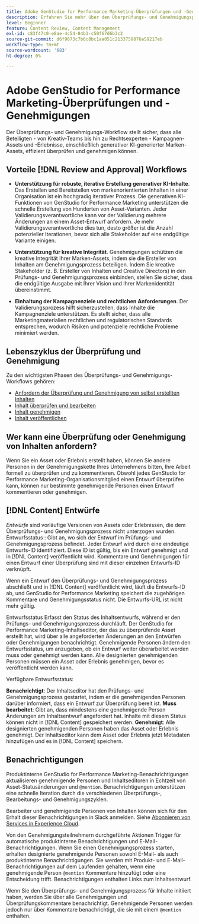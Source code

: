 ```yaml
---
title: Adobe GenStudio for Performance Marketing-Überprüfungen und -Genehmigungen
description: Erfahren Sie mehr über den Überprüfungs- und Genehmigungsprozess von GenStudio for Performance Marketing.
level: Beginner
feature: Content Review, Content Management
exl-id: c83f47c0-e8ae-4c54-84b3-c50f67d6b3c2
source-git-commit: d6f9673c7b6c8bc1aa051c2133759876a59217eb
workflow-type: tm+mt
source-wordcount: '683'
ht-degree: 0%

---
```


# Adobe GenStudio for Performance Marketing-Überprüfungen und -Genehmigungen

Der Überprüfungs- und Genehmigungs-Workflow stellt sicher, dass alle Beteiligten - von Kreativ-Teams bis hin zu Rechtsexperten - Kampagnen-Assets und -Erlebnisse, einschließlich generativer KI-generierter Marken-Assets, effizient überprüfen und genehmigen können.

## Vorteile [!DNL Review and Approval] Workflows

* **Unterstützung für robuste, iterative Erstellung generativer KI-Inhalte**. Das Erstellen und Bereitstellen von markenorientierten Inhalten in einer Organisation ist ein hochgradig iterativer Prozess. Die generativen KI-Funktionen von GenStudio for Performance Marketing unterstützen die schnelle Erstellung von Hunderten von Asset-Varianten. Jeder Validierungsverantwortliche kann vor der Validierung mehrere Änderungen an einem Asset-Entwurf anfordern. Je mehr Validierungsverantwortliche dies tun, desto größer ist die Anzahl potenzieller Iterationen, bevor sich alle Stakeholder auf eine endgültige Variante einigen.

* **Unterstützung für kreative Integrität**. Genehmigungen schützen die kreative Integrität Ihrer Marken-Assets, indem sie die Ersteller von Inhalten am Genehmigungsprozess beteiligen. Indem Sie kreative Stakeholder (z. B. Ersteller von Inhalten und Creative Directors) in den Prüfungs- und Genehmigungsprozess einbinden, stellen Sie sicher, dass die endgültige Ausgabe mit Ihrer Vision und Ihrer Markenidentität übereinstimmt.

* **Einhaltung der Kampagnenziele und rechtlichen Anforderungen**. Der Validierungsprozess hilft sicherzustellen, dass Inhalte die Kampagnenziele unterstützen. Es stellt sicher, dass alle Marketingmaterialien rechtlichen und regulatorischen Standards entsprechen, wodurch Risiken und potenzielle rechtliche Probleme minimiert werden.

## Lebenszyklus der Überprüfung und Genehmigung

Zu den wichtigsten Phasen des Überprüfungs- und Genehmigungs-Workflows gehören:

* [Anfordern der Überprüfung und Genehmigung von selbst erstellten Inhalten](./request-review.md)
* [Inhalt überprüfen und bearbeiten](./review-and-edit.md)
* [Inhalt genehmigen](./approve-content.md)
* [Inhalt veröffentlichen](./publish-content.md)

## Wer kann eine Überprüfung oder Genehmigung von Inhalten anfordern?

Wenn Sie ein Asset oder Erlebnis erstellt haben, können Sie andere Personen in der Genehmigungskette Ihres Unternehmens bitten, Ihre Arbeit formell zu überprüfen und zu kommentieren. Obwohl jedes GenStudio for Performance Marketing-Organisationsmitglied einen Entwurf überprüfen kann, können nur bestimmte genehmigende Personen einen Entwurf kommentieren oder genehmigen.

## [!DNL Content] Entwürfe

_Entwürfe_ sind vorläufige Versionen von Assets oder Erlebnissen, die dem Überprüfungs- und Genehmigungsprozess nicht unterzogen wurden. Entwurfsstatus : Gibt an, wo sich der Entwurf im Prüfungs- und Genehmigungsprozess befindet. Jeder Entwurf wird durch eine eindeutige Entwurfs-ID identifiziert. Diese ID ist gültig, bis ein Entwurf genehmigt und in [!DNL Content] veröffentlicht wird. Kommentare und Genehmigungen für einen Entwurf einer Überprüfung sind mit dieser einzelnen Entwurfs-ID verknüpft.

Wenn ein Entwurf den Überprüfungs- und Genehmigungsprozess abschließt und in [!DNL Content] veröffentlicht wird, läuft die Entwurfs-ID ab, und GenStudio for Performance Marketing speichert die zugehörigen Kommentare und Genehmigungsstatus nicht. Die Entwurfs-URL ist nicht mehr gültig.

Entwurfsstatus Erfasst den Status des Inhaltsentwurfs, während er den Prüfungs- und Genehmigungsprozess durchläuft. Der GenStudio for Performance Marketing-Inhaltseditor, der das zu überprüfende Asset erstellt hat, wird über alle angeforderten Änderungen an den Entwürfen oder Genehmigungen benachrichtigt. Genehmigende Personen ändern den Entwurfsstatus, um anzugeben, ob ein Entwurf weiter überarbeitet werden muss oder genehmigt werden kann. Alle designierten genehmigenden Personen müssen ein Asset oder Erlebnis genehmigen, bevor es veröffentlicht werden kann.

Verfügbare Entwurfsstatus:

**Benachrichtigt**: Der Inhaltseditor hat den Prüfungs- und Genehmigungsprozess gestartet, indem er die genehmigenden Personen darüber informiert, dass ein Entwurf zur Überprüfung bereit ist.
**Muss bearbeitet**: Gibt an, dass mindestens eine genehmigende Person Änderungen am Inhaltsentwurf angefordert hat. Inhalte mit diesem Status können nicht in [!DNL Content] gespeichert werden.
**Genehmigt**: Alle designierten genehmigenden Personen haben das Asset oder Erlebnis genehmigt. Der Inhaltseditor kann dem Asset oder Erlebnis jetzt Metadaten hinzufügen und es in [!DNL Content] speichern.

## Benachrichtigungen

Produktinterne GenStudio for Performance Marketing-Benachrichtigungen aktualisieren genehmigende Personen und Inhaltseditoren in Echtzeit von Asset-Statusänderungen und `@mention`. Benachrichtigungen unterstützen eine schnelle Iteration durch die verschiedenen Überprüfungs-, Bearbeitungs- und Genehmigungszyklen.

Bearbeiter und genehmigende Personen von Inhalten können sich für den Erhalt dieser Benachrichtigungen in Slack anmelden. Siehe [Abonnieren von Services in Experience Cloud](https://experienceleague.adobe.com/en/docs/core-services/interface/features/account-preferences#slack).

Von den Genehmigungsteilnehmern durchgeführte Aktionen Trigger für automatische produktinterne Benachrichtigungen und E-Mail-Benachrichtigungen. Wenn Sie einen Genehmigungsprozess starten, erhalten designierte genehmigende Personen sowohl E-Mail- als auch produktinterne Benachrichtigungen. Sie werden mit Produkt- und E-Mail-Benachrichtigungen auf dem Laufenden gehalten, wenn eine genehmigende Person `@mention` Kommentare hinzufügt oder eine Entscheidung trifft. Benachrichtigungen enthalten Links zum Inhaltsentwurf.

Wenn Sie den Überprüfungs- und Genehmigungsprozess für Inhalte initiiert haben, werden Sie über alle Genehmigungen und Überprüfungskommentare benachrichtigt. Genehmigende Personen werden jedoch nur über Kommentare benachrichtigt, die sie mit einem `@mention` enthalten.
